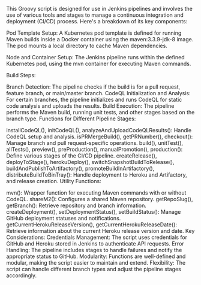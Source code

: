 This Groovy script is designed for use in Jenkins pipelines and involves the use of various tools and stages to manage a continuous integration and deployment (CI/CD) process. Here's a breakdown of its key components:

Pod Template Setup: A Kubernetes pod template is defined for running Maven builds inside a Docker container using the maven:3.3.9-jdk-8 image. The pod mounts a local directory to cache Maven dependencies.

Node and Container Setup: The Jenkins pipeline runs within the defined Kubernetes pod, using the mvn container for executing Maven commands.

Build Steps:

Branch Detection: The pipeline checks if the build is for a pull request, feature branch, or main/master branch.
CodeQL Initialization and Analysis: For certain branches, the pipeline initializes and runs CodeQL for static code analysis and uploads the results.
Build Execution: The pipeline performs the Maven build, running unit tests, and other stages based on the branch type.
Functions for Different Pipeline Stages:

installCodeQL(), initCodeQL(), analyzeAndUploadCodeQLResults(): Handle CodeQL setup and analysis.
isPRMergeBuild(), getPRNumber(), checkout(): Manage branch and pull request-specific operations.
build(), unitTest(), allTests(), preview(), preProduction(), manualPromotion(), production(): Define various stages of the CI/CD pipeline.
createRelease(), deployToStage(), herokuDeploy(), switchSnapshotBuildToRelease(), buildAndPublishToArtifactory(), promoteBuildInArtifactory(), distributeBuildToBinTray(): Handle deployment to Heroku and Artifactory, and release creation.
Utility Functions:

mvn(): Wrapper function for executing Maven commands with or without CodeQL.
shareM2(): Configures a shared Maven repository.
getRepoSlug(), getBranch(): Retrieve repository and branch information.
createDeployment(), setDeploymentStatus(), setBuildStatus(): Manage GitHub deployment statuses and notifications.
getCurrentHerokuReleaseVersion(), getCurrentHerokuReleaseDate(): Retrieve information about the current Heroku release version and date.
Key Considerations:
Credentials Management: The script uses credentials for GitHub and Heroku stored in Jenkins to authenticate API requests.
Error Handling: The pipeline includes stages to handle failures and notify the appropriate status to GitHub.
Modularity: Functions are well-defined and modular, making the script easier to maintain and extend.
Flexibility: The script can handle different branch types and adjust the pipeline stages accordingly.
